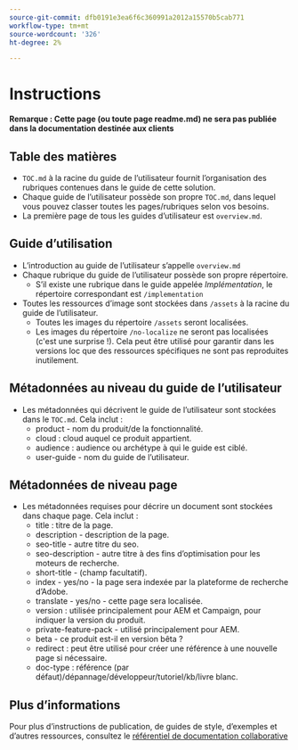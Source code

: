 ```yaml
---
source-git-commit: dfb0191e3ea6f6c360991a2012a15570b5cab771
workflow-type: tm+mt
source-wordcount: '326'
ht-degree: 2%

---
```

# Instructions

**Remarque : Cette page (ou toute page readme.md) ne sera pas publiée dans la documentation destinée aux clients**

## Table des matières

+ `TOC.md` à la racine du guide de l’utilisateur fournit l’organisation des rubriques contenues dans le guide de cette solution.
+ Chaque guide de l’utilisateur possède son propre `TOC.md`, dans lequel vous pouvez classer toutes les pages/rubriques selon vos besoins.
+ La première page de tous les guides d’utilisateur est `overview.md`.

## Guide d’utilisation

+ L’introduction au guide de l’utilisateur s’appelle `overview.md`
+ Chaque rubrique du guide de l’utilisateur possède son propre répertoire.
   + S’il existe une rubrique dans le guide appelée *Implémentation*, le répertoire correspondant est `/implementation`
+ Toutes les ressources d’image sont stockées dans `/assets` à la racine du guide de l’utilisateur.
   + Toutes les images du répertoire `/assets` seront localisées.
   + Les images du répertoire `/no-localize` ne seront pas localisées (c&#39;est une surprise !). Cela peut être utilisé pour garantir dans les versions loc que des ressources spécifiques ne sont pas reproduites inutilement.

## Métadonnées au niveau du guide de l’utilisateur

+ Les métadonnées qui décrivent le guide de l’utilisateur sont stockées dans le `TOC.md`. Cela inclut :
   + product - nom du produit/de la fonctionnalité.
   + cloud : cloud auquel ce produit appartient.
   + audience : audience ou archétype à qui le guide est ciblé.
   + user-guide - nom du guide de l’utilisateur.

## Métadonnées de niveau page

+ Les métadonnées requises pour décrire un document sont stockées dans chaque page. Cela inclut :
   + title : titre de la page.
   + description - description de la page.
   + seo-title - autre titre du seo.
   + seo-description - autre titre à des fins d’optimisation pour les moteurs de recherche.
   + short-title - (champ facultatif).
   + index - yes/no - la page sera indexée par la plateforme de recherche d’Adobe.
   + translate - yes/no - cette page sera localisée.
   + version : utilisée principalement pour AEM et Campaign, pour indiquer la version du produit.
   + private-feature-pack - utilisé principalement pour AEM.
   + beta - ce produit est-il en version bêta ?
   + redirect : peut être utilisé pour créer une référence à une nouvelle page si nécessaire.
   + doc-type : référence (par défaut)/dépannage/développeur/tutoriel/kb/livre blanc.

## Plus d’informations

Pour plus d’instructions de publication, de guides de style, d’exemples et d’autres ressources, consultez le [référentiel de documentation collaborative](https://git.corp.adobe.com/AdobeDocs/collaborative-doc-instructions)
